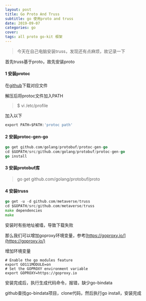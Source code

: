 ```yaml
---
layout: post
title: Go Proto And Truss
subtitle: go 使用proto and truss
date: 2019-09-07
categories: go
cover: 
tags: all proto go-kit 框架 
---
```


> 今天在自己电脑安装truss，发现还有点麻烦，故记录一下

首先truss基于proto，故先安装proto

#### 1 安装protoc
在[github](https://github.com/google/protobuf/releases)下载对应文件

解压后将protoc文件加入PATH

> $ vi /etc/profile

加入以下
```go
export PATH=$PATH:'protoc path'
```

#### 2 安装protoc-gen-go
```go
go get github.com/golang/protobuf/protoc-gen-go
cd $GOPATH/src/github.com/golang/protobuf/protoc-gen-go
go install
```
#### 3 安装protobuf库
> go get github.com/golang/protobuf/proto

#### 4 安装truss
```go
go get -u -d github.com/metaverse/truss
cd $GOPATH/src/github.com/metaverse/truss
make dependencies
make
```

安装时有些地址被墙，导致下载失败

那么我们可以增加goproxy环境变量，参考[https://goproxy.io/](https://goproxy.io/)

增加环境变量
```
# Enable the go modules feature
export GO111MODULE=on
# Set the GOPROXY environment variable
export GOPROXY=https://goproxy.io
```

安装完成后，执行生成代码命令，报错，缺少go-bindata

github查找go-bindata项目，clone代码，然后执行go install，安装完成
